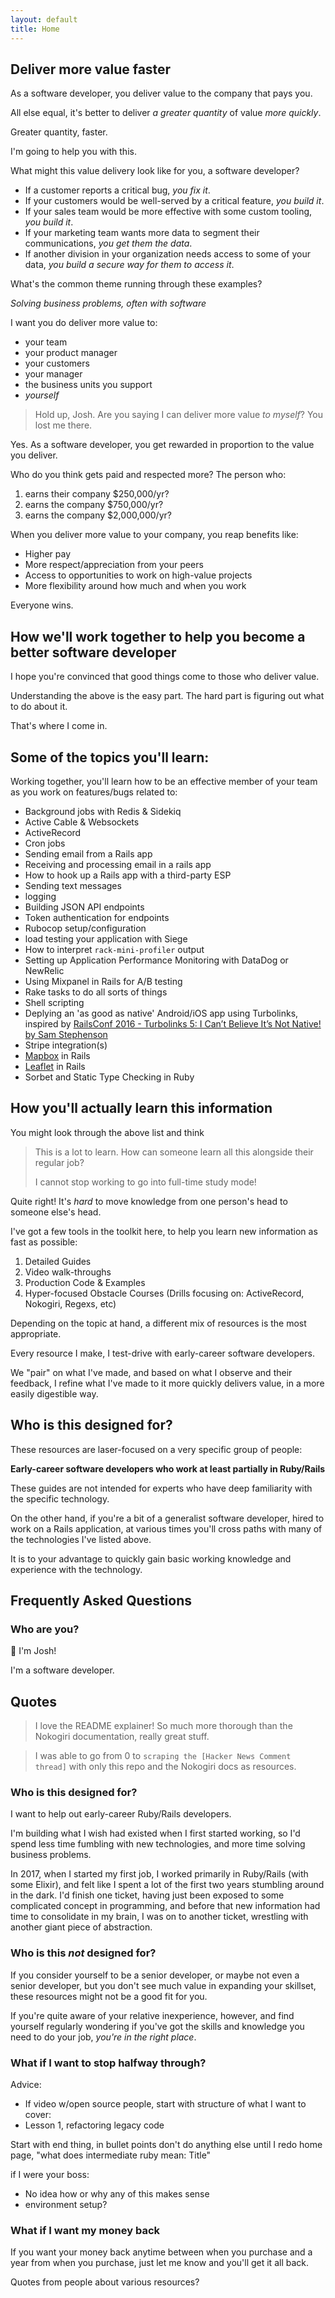 ```yaml
---
layout: default
title: Home
---
```


## Deliver more value faster

As a software developer, you deliver value to the company that pays you.

All else equal, it's better to deliver _a greater quantity_ of value _more quickly_. 

Greater quantity, faster. 

I'm going to help you with this.

What might this value delivery look like for you, a software developer?

- If a customer reports a critical bug, _you fix it_. 
- If your customers would be well-served by a critical feature, _you build it_. 
- If your sales team would be more effective with some custom tooling, _you build it_.
- If your marketing team wants more data to segment their communications, _you get them the data_. 
- If another division in your organization needs access to some of your data, _you build a secure way for them to access it_. 

What's the common theme running through these examples?

_Solving business problems, often with software_

I want you do deliver more value to:

- your team
- your product manager
- your customers
- your manager
- the business units you support
- _yourself_

> Hold up, Josh. Are you saying I can deliver more value _to myself_? You lost me there.

Yes. As a software developer, you get rewarded in proportion to the value you deliver. 

Who do you think gets paid and respected more? The person who: 

1. earns their company $250,000/yr?
2. earns the company $750,000/yr?
3. earns the company $2,000,000/yr?

When you deliver more value to your company, you reap benefits like:

- Higher pay
- More respect/appreciation from your peers
- Access to opportunities to work on high-value projects
- More flexibility around how much and when you work

Everyone wins.

## How we'll work together to help you become a better software developer

I hope you're convinced that good things come to those who deliver value. 

Understanding the above is the easy part. The hard part is figuring out what to do about it.

That's where I come in. 

## Some of the topics you'll learn:

Working together, you'll learn how to be an effective member of your team as you work on features/bugs related to:

- Background jobs with Redis & Sidekiq
- Active Cable & Websockets
- ActiveRecord
- Cron jobs
- Sending email from a Rails app
- Receiving and processing email in a rails app
- How to hook up a Rails app with a third-party ESP 
- Sending text messages
- logging
- Building JSON API endpoints
- Token authentication for endpoints
- Rubocop setup/configuration
- load testing your application with Siege
- How to interpret `rack-mini-profiler` output
- Setting up Application Performance Monitoring with DataDog or NewRelic
- Using Mixpanel in Rails for A/B testing
- Rake tasks to do all sorts of things
- Shell scripting
- Deplying an 'as good as native' Android/iOS app using Turbolinks, inspired by [RailsConf 2016 - Turbolinks 5: I Can’t Believe It’s Not Native! by Sam Stephenson](https://www.youtube.com/watch?v=SWEts0rlezA)
- Stripe integration(s)
- [Mapbox](https://www.mapbox.com/) in Rails
- [Leaflet](https://leafletjs.com/) in Rails
- Sorbet and Static Type Checking in Ruby


## How you'll actually learn this information

You might look through the above list and think

> This is a lot to learn. How can someone learn all this alongside their regular job? 
> 
> I cannot stop working to go into full-time study mode!

Quite right! It's _hard_ to move knowledge from one person's head to someone else's head. 

I've got a few tools in the toolkit here, to help you learn new information as fast as possible:

1. Detailed Guides
1. Video walk-throughs
1. Production Code & Examples
1. Hyper-focused Obstacle Courses (Drills focusing on: ActiveRecord, Nokogiri, Regexs, etc)

Depending on the topic at hand, a different mix of resources is the most appropriate.

Every resource I make, I test-drive with early-career software developers. 

We "pair" on what I've made, and based on what I observe and their feedback, I refine what I've made to it more quickly delivers value, in a more easily digestible way. 


## Who is this designed for?

These resources are laser-focused on a very specific group of people:

**Early-career software developers who work at least partially in Ruby/Rails**

These guides are not intended for experts who have deep familiarity with the specific technology. 

On the other hand, if you're a bit of a generalist software developer, hired to work on a Rails application, at various times you'll cross paths with many of the technologies I've listed above. 

It is to your advantage to quickly gain basic working knowledge and experience with the technology. 

## Frequently Asked Questions

### Who are you?

👋 I'm Josh! 

I'm a software developer.

## Quotes

> I love the README explainer! So much more thorough than the Nokogiri documentation, really great stuff.

>  I was able to go from 0 to `scraping the [Hacker News Comment thread]` with only this repo and the Nokogiri docs as resources.




### Who is this designed for?

I want to help out early-career Ruby/Rails developers. 

I'm building what I wish had existed when I first started working, so I'd spend less time fumbling with new technologies, and more time solving business problems. 

In 2017, when I started my first job, I worked primarily in Ruby/Rails (with some Elixir), and felt like I spent a lot of the first two years stumbling around in the dark. I'd finish one ticket, having just been exposed to some complicated concept in programming, and before that new information had time to consolidate in my brain, I was on to another ticket, wrestling with another giant piece of abstraction. 

### Who is this _not_ designed for?

If you consider yourself to be a senior developer, or maybe not even a senior developer, but you don't see much value in expanding your skillset, these resources might not be a good fit for you.

If you're quite aware of your relative inexperience, however, and find yourself regularly wondering if you've got the skills and knowledge you need to do your job, _you're in the right place_. 

### What if I want to stop halfway through?


Advice:
- If video w/open source people, start with structure of what I want to cover:
- Lesson 1, refactoring legacy code

Start with end thing, in bullet points
don't do anything else until I redo home page, "what does intermediate ruby mean: Title"

if I were your boss:
- No idea how or why any of this makes sense
- environment setup? 


### What if I want my money back

If you want your money back anytime between when you purchase and a year from when you purchase, just let me know and you'll get it all back.

Quotes from people about various resources?

<script async data-uid="5b13b420e3" src="https://josh-thompson.ck.page/5b13b420e3/index.js"></script>

